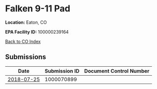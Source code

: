 # Falken 9-11 Pad

**Location:** Eaton, CO

**EPA Facility ID:** 100000239164

[Back to CO Index](../../index.md)

## Submissions

| Date | Submission ID | Document Control Number |
|------|--------------|-------------------------|
| [2018-07-25](submissions/1000070899.md) | 1000070899 |  |
